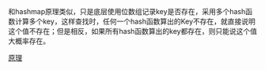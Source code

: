 和hashmap原理类似，只是底层使用位数组记录key是否存在，采用多个hash函数计算多个key，这样查找时，任何一个hash函数算出的Key不存在，就直接说明这个值不存在；但是相反，如果所有hash函数算出的key都存在，则只能说这个值大概率存在。

[原理](https://blog.csdn.net/jiaomeng/article/details/1495500)